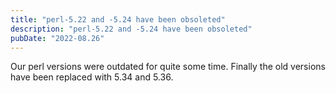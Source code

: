 ```yaml
---
title: "perl-5.22 and -5.24 have been obsoleted"
description: "perl-5.22 and -5.24 have been obsoleted"
pubDate: "2022-08.26"
---
```


Our perl versions were outdated for quite some time. Finally the old versions have been replaced with 5.34 and 5.36.

